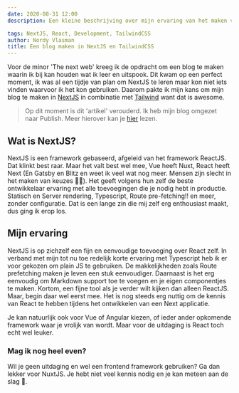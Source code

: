 ```yaml
---
date: 2020-08-31 12:00
description: Een kleine beschrijving over mijn ervaring van het maken van een blog in NextJS.

tags: NextJS, React, Development, TailwindCSS
author: Nordy Vlasman
title: Een blog maken in NextJS en TailwindCSS
---
```

Voor de minor 'The next web' kreeg ik de opdracht om een blog te maken waarin ik bij kan houden wat ik leer en uitspook. Dit kwam op een perfect moment, ik was al een tijdje van plan om NextJS te leren maar kon niet iets vinden waarvoor ik het kon gebruiken. Daarom pakte ik mijn kans om mijn blog te maken in <a href="https://nextjs.org/" target="_blank">NextJS</a> in combinatie met <a href="https://tailwindcss.com/" target="_blank">Tailwind</a> want dat is awesome.

> Op dit moment is dit 'artikel' verouderd. Ik heb mijn blog omgezet naar Publish. Meer hierover kan je <a href="https://nordyvlasman.nl/posts/publish/">hier</a> lezen.

## Wat is NextJS?
NextJS is een framework gebaseerd, afgeleid van het framework ReactJS. Dat klinkt best raar. Maar het valt best wel mee, Vue heeft Nuxt, React heeft Next (En Gatsby en Blitz en weet ik veel wat nog meer. Mensen zijn slecht in het maken van keuzes 🤦‍♂️). Het geeft volgens hun zelf de beste ontwikkelaar ervaring met alle toevoegingen die je nodig hebt in productie. Statisch en Server rendering, Typescript, Route pre-fetching!! en meer, zonder configuratie. Dat is een lange zin die mij zelf erg enthousiast maakt, dus ging ik erop los.

## Mijn ervaring
NextJS is op zichzelf een fijn en eenvoudige toevoeging over React zelf. In verband met mijn tot nu toe redelijk korte ervaring met Typescript heb ik er voor gekozen om plain JS te gebruiken. De makkelijkheden zoals Route prefetching maken je leven een stuk eenvoudiger. Daarnaast is het erg eenvoudig om Markdown support toe te voegen en je eigen componentjes te maken. Kortom, een fijne tool als je verder wilt kijken dan alleen ReactJS. Maar, begin daar wel eerst mee. Het is nog steeds erg nuttig om de kennis van React te hebben tijdens het ontwikkelen van een Next applicatie.

Je kan natuurlijk ook voor Vue of Angular kiezen, of ieder ander opkomende framework waar je vrolijk van wordt. Maar voor de uitdaging is React toch echt wel leuker. 

### Mag ik nog heel even?
Wil je geen uitdaging en wel een frontend framework gebruiken? Ga dan lekker voor NuxtJS. Je hebt niet veel kennis nodig en je kan meteen aan de slag 🥳. 